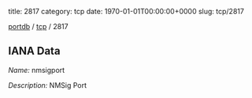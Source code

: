 title: 2817
category: tcp
date: 1970-01-01T00:00:00+0000
slug: tcp/2817

[portdb](/) / [tcp](/category/tcp.html) / 2817


## IANA Data

_Name:_ nmsigport

_Description:_ NMSig Port

